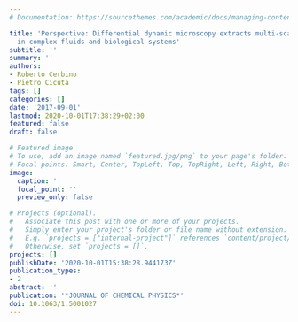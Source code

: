 ```yaml
---
# Documentation: https://sourcethemes.com/academic/docs/managing-content/

title: 'Perspective: Differential dynamic microscopy extracts multi-scale activity
  in complex fluids and biological systems'
subtitle: ''
summary: ''
authors:
- Roberto Cerbino
- Pietro Cicuta
tags: []
categories: []
date: '2017-09-01'
lastmod: 2020-10-01T17:38:29+02:00
featured: false
draft: false

# Featured image
# To use, add an image named `featured.jpg/png` to your page's folder.
# Focal points: Smart, Center, TopLeft, Top, TopRight, Left, Right, BottomLeft, Bottom, BottomRight.
image:
  caption: ''
  focal_point: ''
  preview_only: false

# Projects (optional).
#   Associate this post with one or more of your projects.
#   Simply enter your project's folder or file name without extension.
#   E.g. `projects = ["internal-project"]` references `content/project/deep-learning/index.md`.
#   Otherwise, set `projects = []`.
projects: []
publishDate: '2020-10-01T15:38:28.944173Z'
publication_types:
- 2
abstract: ''
publication: '*JOURNAL OF CHEMICAL PHYSICS*'
doi: 10.1063/1.5001027
---
```

